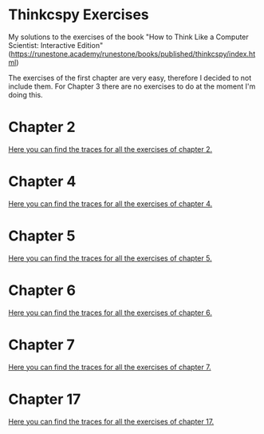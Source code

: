 # Thinkcspy Exercises

My solutions to the exercises of the book "How to Think Like a Computer Scientist: Interactive Edition" (https://runestone.academy/runestone/books/published/thinkcspy/index.html)

The exercises of the first chapter are very easy, therefore I decided to not include them. For Chapter 3 there are no exercises to do at the moment I'm doing this.

# Chapter 2

[Here you can find the traces for all the exercises of chapter 2.](https://runestone.academy/runestone/books/published/thinkcspy/SimplePythonData/Exercises.html)

# Chapter 4

[Here you can find the traces for all the exercises of chapter 4.](https://runestone.academy/runestone/books/published/thinkcspy/PythonTurtle/Exercises.html)

# Chapter 5

[Here you can find the traces for all the exercises of chapter 5.](https://runestone.academy/runestone/books/published/thinkcspy/PythonModules/Exercises.html)

# Chapter 6

[Here you can find the traces for all the exercises of chapter 6.](https://runestone.academy/runestone/books/published/thinkcspy/Functions/Exercises.html)

# Chapter 7

[Here you can find the traces for all the exercises of chapter 7.](https://runestone.academy/runestone/books/published/thinkcspy/Selection/Exercises.html)

# Chapter 17

[Here you can find the traces for all the exercises of chapter 17.](https://runestone.academy/runestone/books/published/thinkcspy/ClassesBasics/Exercises.html)
